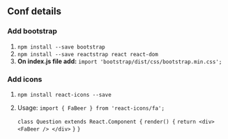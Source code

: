 ## Conf details

### Add bootstrap

1. `npm install --save bootstrap`
2. `npm install --save reactstrap react react-dom`
3. **On index.js file add:** `import 'bootstrap/dist/css/bootstrap.min.css';`

### Add icons

1. `npm install react-icons --save`
2. Usage: 
    `import { FaBeer } from 'react-icons/fa';`

    `class Question extends React.Component {`
        `render() {`
            `return <div> <FaBeer /> </div>`
        `}`
    `}`
